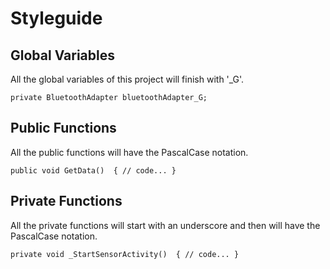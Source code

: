 # Styleguide

## Global Variables
All the global variables of this project will finish with '_G'.

`
    private BluetoothAdapter bluetoothAdapter_G;
`

## Public Functions
All the public functions will have the PascalCase notation.

`
    public void GetData() 
    {
        // code...
    }
`


## Private Functions
All the private functions will start with an underscore and then will have the PascalCase notation.

`
    private void _StartSensorActivity() 
    {
        // code...
    }
`